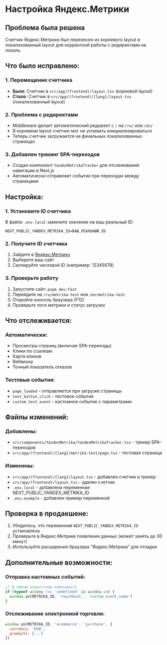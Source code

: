 # Настройка Яндекс.Метрики

## Проблема была решена

Счетчик Яндекс.Метрики был перенесен из корневого layout в локализованный layout для корректной работы с редиректами на локаль.

## Что было исправлено:

### 1. Перемещение счетчика
- **Было**: Счетчик в `src/app/(frontend)/layout.tsx` (корневой layout)
- **Стало**: Счетчик в `src/app/(frontend)/[lang]/layout.tsx` (локализованный layout)

### 2. Проблема с редиректами
- Middleware делает автоматический редирект с `/` на `/ru/` или `/en/`
- В корневом layout счетчик мог не успевать инициализироваться
- Теперь счетчик загружается на финальных локализованных страницах

### 3. Добавлен трекинг SPA-переходов
- Создан компонент `YandexMetrikaTracker` для отслеживания навигации в Next.js
- Автоматически отправляет события при переходах между страницами

## Настройка:

### 1. Установите ID счетчика
В файле `.env.local` замените значение на ваш реальный ID:
```env
NEXT_PUBLIC_YANDEX_METRIKA_ID=ВАШ_РЕАЛЬНЫЙ_ID
```

### 2. Получите ID счетчика
1. Зайдите в [Яндекс.Метрику](https://metrika.yandex.ru/)
2. Выберите ваш сайт
3. Скопируйте числовой ID (например: 12345678)

### 3. Проверьте работу
1. Запустите сайт: `pnpm dev:fast`
2. Перейдите на `/ru/metrika-test` или `/en/metrika-test`
3. Откройте консоль браузера (F12)
4. Проверьте логи метрики и статус загрузки

## Что отслеживается:

### Автоматически:
- Просмотры страниц (включая SPA-переходы)
- Клики по ссылкам
- Карта кликов
- Вебвизор
- Точный показатель отказов

### Тестовые события:
- `page_loaded` - отправляется при загрузке страницы
- `test_button_click` - тестовое событие
- `custom_test_event` - кастомное событие с параметрами

## Файлы изменений:

### Добавлены:
- `src/components/YandexMetrika/YandexMetrikaTracker.tsx` - трекер SPA-переходов
- `src/app/(frontend)/[lang]/metrika-test/page.tsx` - тестовая страница

### Изменены:
- `src/app/(frontend)/[lang]/layout.tsx` - добавлен счетчик и трекер
- `src/app/(frontend)/layout.tsx` - удален счетчик
- `.env.local` - добавлена переменная NEXT_PUBLIC_YANDEX_METRIKA_ID
- `.env.example` - добавлен пример переменной

## Проверка в продакшене:

1. Убедитесь, что переменная `NEXT_PUBLIC_YANDEX_METRIKA_ID` установлена
2. Проверьте в Яндекс.Метрике появление данных (может занять до 30 минут)
3. Используйте расширение браузера "Яндекс.Метрика" для отладки

## Дополнительные возможности:

### Отправка кастомных событий:
```javascript
// В любом клиентском компоненте
if (typeof window !== 'undefined' && window.ym) {
  window.ym(METRIKA_ID, 'reachGoal', 'custom_event_name')
}
```

### Отслеживание электронной торговли:
```javascript
window.ym(METRIKA_ID, 'ecommerce', 'purchase', {
  currency: 'RUB',
  products: [...]
})
```
